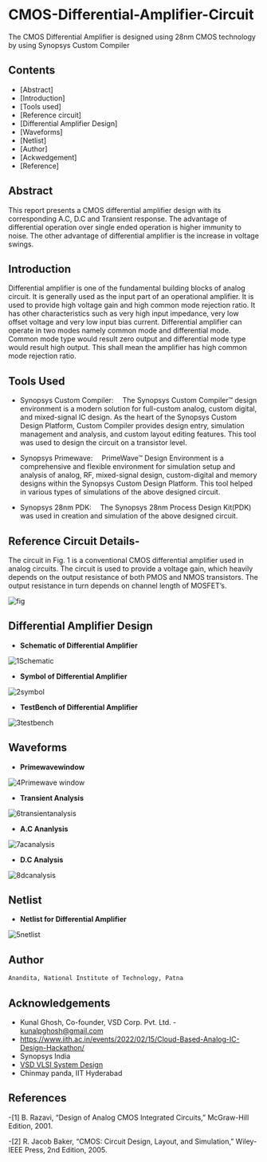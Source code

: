 # CMOS-Differential-Amplifier-Circuit
The CMOS Differential Amplifier is designed using 28nm CMOS technology by using Synopsys Custom Compiler
 





## Contents

* [Abstract]
* [Introduction]
* [Tools used]
* [Reference circuit]
* [Differential Amplifier Design]
* [Waveforms]
* [Netlist]
* [Author]
* [Ackwedgement]
* [Reference]





## Abstract

This report presents a CMOS differential amplifier design with its corresponding A.C, D.C and Transient response. The advantage of differential operation over single ended operation is higher immunity to noise. The other advantage of differential amplifier is the increase in voltage swings. 


## Introduction

Differential amplifier is one of the fundamental building blocks of analog circuit. It is generally used as the input part of an operational amplifier. It is used to provide high voltage gain and high common mode rejection ratio. It has other characteristics such as very high input impedance, very low offset voltage and very low input bias current. Differential amplifier can operate in two modes namely common mode and differential mode. Common mode type would result zero output and differential mode type would result high output. This shall mean the amplifier has high   common mode rejection ratio. 





## Tools Used
- Synopsys Custom Compiler:  The Synopsys Custom Compiler™ design environment is a modern solution for full-custom analog, custom digital, and mixed-signal IC design. As the heart of the Synopsys Custom Design Platform, Custom Compiler provides design entry, simulation management and analysis, and custom layout editing features. This tool was used to design the circuit on a transistor level.

- Synopsys Primewave:  PrimeWave™ Design Environment is a comprehensive and flexible environment for simulation setup and analysis of analog, RF, mixed-signal design, custom-digital and memory designs within the Synopsys Custom Design Platform. This tool helped in various types of simulations of the above designed circuit.

- Synopsys 28nm PDK:  The Synopsys 28nm Process Design Kit(PDK) was used in creation and simulation of the above designed circuit.



## Reference Circuit Details-


The circuit in Fig. 1 is a conventional CMOS differential amplifier used in analog circuits. The circuit is used to provide a voltage gain, which heavily depends on the output resistance of both PMOS and NMOS transistors. The output resistance in turn depends on channel length of MOSFET’s.

![fig](https://user-images.githubusercontent.com/100422485/156125878-1b597967-5b60-4adb-be74-0bfef146fbad.png)






##  Differential Amplifier Design

* **Schematic of Differential Amplifier**


![1Schematic](https://user-images.githubusercontent.com/100422485/156125851-10075a31-fff0-4a81-a1be-48322a9217ad.png)



* **Symbol of Differential Amplifier**
 
 
![2symbol](https://user-images.githubusercontent.com/100422485/156125855-ce39e304-6703-4b0f-8e4d-c89447b31802.png)


* **TestBench of Differential Amplifier**


![3testbench](https://user-images.githubusercontent.com/100422485/156125860-f27af0a9-d665-4114-8807-64f1fed228d5.png)








## Waveforms


* **Primewavewindow**


![4Primewave window](https://user-images.githubusercontent.com/100422485/156125864-397a0af0-d8d8-4c63-93f0-6bf9db98de09.png)


* **Transient Analysis**
 
 
![6transientanalysis](https://user-images.githubusercontent.com/100422485/156125874-c0335b36-929a-461d-9404-c98c431097e8.png)


* **A.C Ananlysis**
 
 
![7acanalysis](https://user-images.githubusercontent.com/100422485/156127787-97ea63fb-ecbf-4d48-8bdc-3fda0ddcfea3.png)


* **D.C Analysis**
 
 
![8dcanalysis](https://user-images.githubusercontent.com/100422485/156125877-86928f08-1f2b-44d7-aea0-043ec826037a.png)






## Netlist


* **Netlist for Differential Amplifier**



![5netlist](https://user-images.githubusercontent.com/100422485/156125865-478dcf3e-1dae-48aa-b9fc-f1db9e11a4b4.png)



## Author


```bash
Anandita, National Institute of Technology, Patna
```


## Acknowledgements


 - Kunal Ghosh, Co-founder, VSD Corp. Pvt. Ltd. - kunalpghosh@gmail.com
 - https://www.iith.ac.in/events/2022/02/15/Cloud-Based-Analog-IC-Design-Hackathon/
 - Synopsys India
 - [VSD VLSI System Design](https://www.vlsisystemdesign.com/)
 - Chinmay panda, IIT Hyderabad

 
## References

-[1]	B. Razavi, “Design of Analog CMOS Integrated Circuits,” McGraw-Hill Edition, 2001.

-[2]	R. Jacob Baker, “CMOS: Circuit Design, Layout, and Simulation,”
 Wiley-IEEE Press, 2nd Edition, 2005.

